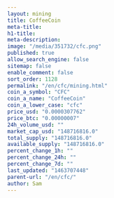 ```yaml
---
layout: mining
title: CoffeeCoin
meta-title: 
h1-title: 
meta-description: 
image: "/media/351732/cfc.png"
published: true
allow_search_engine: false
sitemap: false
enable_comment: false
sort_order: 1128
permalink: "/en/cfc/mining.html"
coin_a_symbol: "CFC"
coin_a_name: "CoffeeCoin"
coin_a_lower_case: "cfc"
price_usd: "0.0000307762"
price_btc: "0.00000007"
24h_volume_usd: ""
market_cap_usd: "148716816.0"
total_supply: "148716816.0"
available_supply: "148716816.0"
percent_change_1h: ""
percent_change_24h: ""
percent_change_7d: ""
last_updated: "1463707448"
parent-url: "/en/cfc/"
author: Sam
---
```


